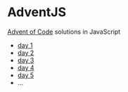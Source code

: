 # AdventJS

[Advent of Code](http://www.adventofcode.com) solutions in JavaScript

* [day 1](https://github.com/illyism/adventJS/tree/master/day1)
* [day 2](https://github.com/illyism/adventJS/tree/master/day2)
* [day 3](https://github.com/illyism/adventJS/tree/master/day3)
* [day 4](https://github.com/illyism/adventJS/tree/master/day4)
* [day 5](https://github.com/illyism/adventJS/tree/master/day5)
* ...
